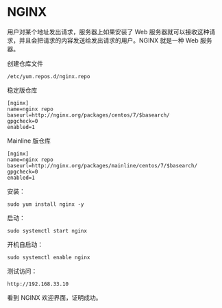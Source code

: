# NGINX

用户对某个地址发出请求，服务器上如果安装了 Web 服务器就可以接收这种请求，并且会把请求的内容发送给发出请求的用户。NGINX 就是一种 Web 服务器。

创建仓库文件

```
/etc/yum.repos.d/nginx.repo
```

稳定版仓库

```
[nginx]
name=nginx repo
baseurl=http://nginx.org/packages/centos/7/$basearch/
gpgcheck=0
enabled=1
```

Mainline 版仓库

```
[nginx]
name=nginx repo
baseurl=http://nginx.org/packages/mainline/centos/7/$basearch/
gpgcheck=0
enabled=1
```

安装：

```
sudo yum install nginx -y
```

启动：

```
sudo systemctl start nginx
```

开机自启动：

```
sudo systemctl enable nginx
```

测试访问：

```
http://192.168.33.10
```

看到 NGINX 欢迎界面，证明成功。

